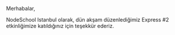 Merhabalar,

NodeSchool Istanbul olarak, dün akşam düzenlediğimiz Express #2 etkinliğimize katıldığınız için teşekkür ederiz.
